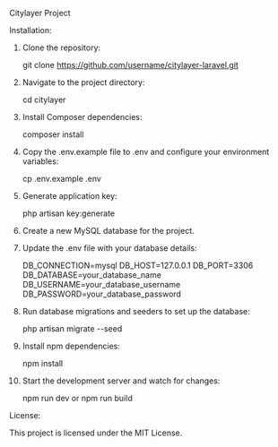 Citylayer Project

Installation:

1. Clone the repository:

   git clone https://github.com/username/citylayer-laravel.git

2. Navigate to the project directory:

   cd citylayer

3. Install Composer dependencies:

   composer install

4. Copy the .env.example file to .env and configure your environment variables:

   cp .env.example .env

5. Generate application key:

   php artisan key:generate

6. Create a new MySQL database for the project.

7. Update the .env file with your database details:

   DB_CONNECTION=mysql
   DB_HOST=127.0.0.1
   DB_PORT=3306
   DB_DATABASE=your_database_name
   DB_USERNAME=your_database_username
   DB_PASSWORD=your_database_password

8. Run database migrations and seeders to set up the database:

   php artisan migrate --seed

9. Install npm dependencies:

   npm install

10. Start the development server and watch for changes:

    npm run dev or npm run build

License:

This project is licensed under the MIT License.

